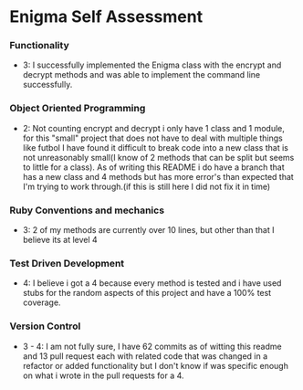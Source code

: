 # Enigma Self Assessment

### Functionality
- 3: I successfully implemented the Enigma class with the encrypt and decrypt methods and was able to implement the command line successfully.

### Object Oriented Programming
- 2: Not counting encrypt and decrypt i only have 1 class and 1 module, for this "small" project that does not have to deal with multiple things like futbol I have found it difficult to break code into a new class that is not unreasonably small(I know of 2 methods that can be split but seems to little for a class). As of writing this README i do have a branch that has a new class and 4 methods but has more error's than expected that I'm trying to work through.(if this is still here I did not fix it in time)

### Ruby Conventions and mechanics
- 3: 2 of my methods are currently over 10 lines, but other than that I believe its at level 4

### Test Driven Development
- 4: I believe i got a 4 because every method is tested and i have used stubs for the random aspects of this project and have a 100% test coverage.

### Version Control
- 3 - 4: I am not fully sure, I have 62 commits as of witting this readme and 13 pull request each with related code that was changed in a refactor or added functionality but I don't know if was specific enough on what i wrote in the pull requests for a 4.
